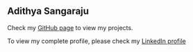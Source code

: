 ## Adithya Sangaraju

Check my [GitHub page](https://github.com/AdithyaSan) to view my projects. 

To view my complete profile, please check my [LinkedIn profile](https://www.linkedin.com/in/sangaraju-adithya/)

